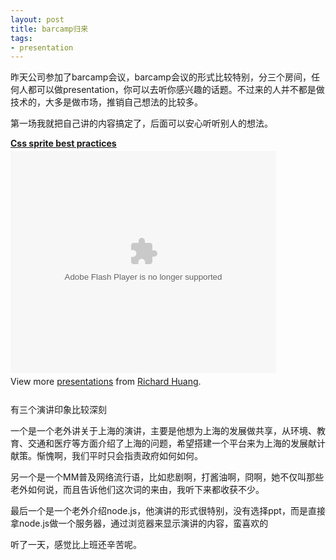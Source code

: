```yaml
---
layout: post
title: barcamp归来
tags:
- presentation
---
```

昨天公司参加了barcamp会议，barcamp会议的形式比较特别，分三个房间，任何人都可以做presentation，你可以去听你感兴趣的话题。不过来的人并不都是做技术的，大多是做市场，推销自己想法的比较多。

第一场我就把自己讲的内容搞定了，后面可以安心听听别人的想法。

<div style="width:425px" id="__ss_4485236"><strong style="display:block;margin:12px 0 4px"><a href="http://www.slideshare.net/flyerhzm/css-sprite-best-practices" title="Css sprite best practices">Css sprite best practices</a></strong><object id="__sse4485236" width="425" height="355"><param name="movie" value="http://static.slidesharecdn.com/swf/ssplayer2.swf?doc=cssspritebestpractices-100612193951-phpapp01&stripped_title=css-sprite-best-practices&userName=flyerhzm" /><param name="allowFullScreen" value="true"/><param name="allowScriptAccess" value="always"/><embed name="__sse4485236" src="http://static.slidesharecdn.com/swf/ssplayer2.swf?doc=cssspritebestpractices-100612193951-phpapp01&stripped_title=css-sprite-best-practices&userName=flyerhzm" type="application/x-shockwave-flash" allowscriptaccess="always" allowfullscreen="true" width="425" height="355"></embed></object><div style="padding:5px 0 12px">View more <a href="http://www.slideshare.net/">presentations</a> from <a href="http://www.slideshare.net/flyerhzm">Richard Huang</a>.</div></div>

有三个演讲印象比较深刻

一个是一个老外讲关于上海的演讲，主要是他想为上海的发展做共享，从环境、教育、交通和医疗等方面介绍了上海的问题，希望搭建一个平台来为上海的发展献计献策。惭愧啊，我们平时只会指责政府如何如何。

另一个是一个MM普及网络流行语，比如悲剧啊，打酱油啊，冏啊，她不仅叫那些老外如何说，而且告诉他们这次词的来由，我听下来都收获不少。

最后一个是一个老外介绍node.js，他演讲的形式很特别，没有选择ppt，而是直接拿node.js做一个服务器，通过浏览器来显示演讲的内容，蛮喜欢的

听了一天，感觉比上班还辛苦呢。

